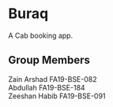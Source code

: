 # Buraq

A Cab booking app.

## Group Members

Zain Arshad FA19-BSE-082                                                                                                                                                 
Abdullah FA19-BSE-184                                                                                                                                                     
Zeeshan Habib FA19-BSE-091                                                                                                                                               
